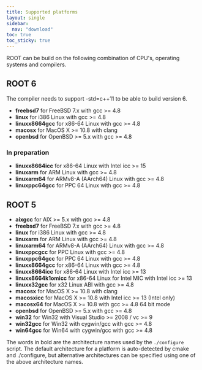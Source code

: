 ```yaml
---
title: Supported platforms
layout: single
sidebar:
  nav: "download"
toc: true
toc_sticky: true
---
```


ROOT can be build on the following combination of CPU's, operating systems and compilers.

## ROOT 6
The compiler needs to support -std=c++11 to be able to build version 6.

- **freebsd7** for FreeBSD 7.x with gcc >= 4.8
- **linux** for i386 Linux with gcc >= 4.8
- **linuxx8664gcc** for x86-64 Linux with gcc >= 4.8
- **macosx** for MacOS X >= 10.8 with clang
- **openbsd** for OpenBSD >= 5.x with gcc >= 4.8

### In preparation
- **linuxx8664icc** for x86-64 Linux with Intel icc >= 15
- **linuxarm** for ARM Linux with gcc >= 4.8
- **linuxarm64** for ARMv8-A (AArch64) Linux with gcc >= 4.8
- **linuxppc64gcc** for PPC 64 Linux with gcc >= 4.8

## ROOT 5

- **aixgcc** for AIX >= 5.x with gcc >= 4.8
- **freebsd7** for FreeBSD 7.x with gcc >= 4.8
- **linux** for i386 Linux with gcc >= 4.8
- **linuxarm** for ARM Linux with gcc >= 4.8
- **linuxarm64** for ARMv8-A (AArch64) Linux with gcc >= 4.8
- **linuxppcgcc** for PPC Linux with gcc >= 4.8
- **linuxppc64gcc** for PPC 64 Linux with gcc >= 4.8
- **linuxx8664gcc** for x86-64 Linux with gcc >= 4.8
- **linuxx8664icc** for x86-64 Linux with Intel icc >= 13
- **linuxx8664k1omicc** for x86-64 Linux for Intel MIC with Intel icc >= 13
- **linuxx32gcc** for x32 Linux ABI with gcc >= 4.8
- **macosx** for MacOS X >= 10.8 with clang
- **macosxicc** for MacOS X >= 10.8 with Intel icc >= 13 (Intel only)
- **macosx64** for MacOS X >= 10.8 with gcc >= 4.8 64 bit mode
- **openbsd** for OpenBSD >= 5.x with gcc >= 4.8
- **win32** for Win32 with Visual Studio >= 2008 / vc >= 9
- **win32gcc** for Win32 with cygwin/gcc with gcc >= 4.8
- **win64gcc** for Win64 with cygwin/gcc with gcc >= 4.8

The words in bold are the architecture names used by the `./configure` script. The
default architecture for a platform is auto-detected by cmake and ./configure, but
alternative architectures can be specified using one of the above architecture names.